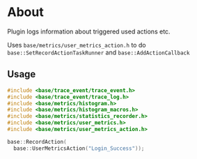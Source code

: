 ﻿# About

Plugin logs information about triggered used actions etc.

Uses `base/metrics/user_metrics_action.h` to do `base::SetRecordActionTaskRunner` and `base::AddActionCallback`

## Usage

```cpp
#include <base/trace_event/trace_event.h>
#include <base/trace_event/trace_log.h>
#include <base/metrics/histogram.h>
#include <base/metrics/histogram_macros.h>
#include <base/metrics/statistics_recorder.h>
#include <base/metrics/user_metrics.h>
#include <base/metrics/user_metrics_action.h>

base::RecordAction(
  base::UserMetricsAction("Login_Success"));
```
